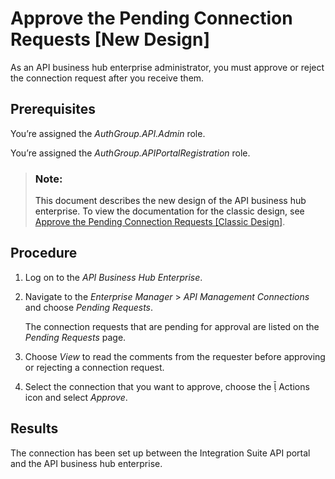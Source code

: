 <!-- loioe296f80ba08449b0b6d236c747f6d056 -->

<link rel="stylesheet" type="text/css" href="../../css/sap-icons.css"/>

# Approve the Pending Connection Requests \[New Design\]

As an API business hub enterprise administrator, you must approve or reject the connection request after you receive them.



<a name="loioe296f80ba08449b0b6d236c747f6d056__prereq_n1r_4cy_f4b"/>

## Prerequisites

You’re assigned the *AuthGroup.API.Admin* role.

You’re assigned the *AuthGroup.APIPortalRegistration* role.

> ### Note:  
> This document describes the new design of the API business hub enterprise. To view the documentation for the classic design, see [Approve the Pending Connection Requests \[Classic Design\]](approve-the-pending-connection-requests-classic-design-b4e6f56.md).



<a name="loioe296f80ba08449b0b6d236c747f6d056__steps_p3n_2vh_k5b"/>

## Procedure

1.  Log on to the *API Business Hub Enterprise*.

2.  Navigate to the *Enterprise Manager* \> *API Management Connections* and choose *Pending Requests*.

    The connection requests that are pending for approval are listed on the *Pending Requests* page.

3.  Choose *View* to read the comments from the requester before approving or rejecting a connection request.

4.  Select the connection that you want to approve, choose the <span class="SAP-icons-V5"></span> Actions icon and select *Approve*.




<a name="loioe296f80ba08449b0b6d236c747f6d056__result_qyj_fys_f4b"/>

## Results

The connection has been set up between the Integration Suite API portal and the API business hub enterprise.


